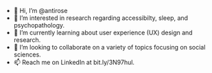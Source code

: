 - 👋 Hi, I’m @antirose
- 👀 I’m interested in research regarding accessibilty, sleep, and psychopathology.
- 🌱 I’m currently learning about user experience (UX) design and research.
- 💞️ I’m looking to collaborate on a variety of topics focusing on social sciences.
- 📫 Reach me on LinkedIn at bit.ly/3N97hul.

<!---
antirose/antirose is a ✨ special ✨ repository because its `README.md` (this file) appears on your GitHub profile.
You can click the Preview link to take a look at your changes.
--->
